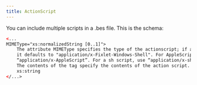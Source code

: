 ```yaml
---
title: ActionScript
---
```


You can include multiple scripts in a .bes file. This is the schema:

```xml
<...
MIMEType="xs:normalizedString [0..1]">
	The attribute MIMEType specifies the type of the actionscript; if absent,
	it defaults to "application/x-Fixlet-Windows-Shell". For AppleScript, use
	“application/x-AppleScript”. For a sh script, use “application/x-sh”.
	The contents of the tag specify the contents of the action script.
	xs:string
</...>
```
